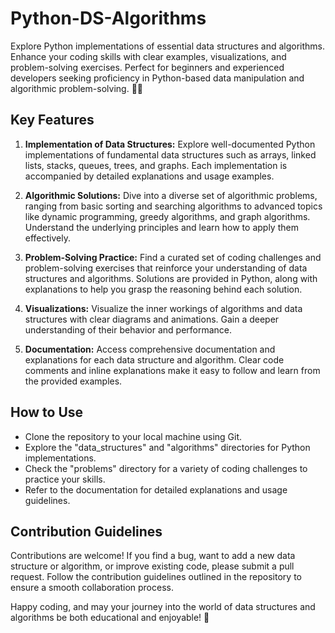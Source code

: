 # Python-DS-Algorithms
Explore Python implementations of essential data structures and algorithms. Enhance your coding skills with clear examples, visualizations, and problem-solving exercises. Perfect for beginners and experienced developers seeking proficiency in Python-based data manipulation and algorithmic problem-solving. 🐍✨

## Key Features

1. **Implementation of Data Structures:** Explore well-documented Python implementations of fundamental data structures such as arrays, linked lists, stacks, queues, trees, and graphs. Each implementation is accompanied by detailed explanations and usage examples.

2. **Algorithmic Solutions:** Dive into a diverse set of algorithmic problems, ranging from basic sorting and searching algorithms to advanced topics like dynamic programming, greedy algorithms, and graph algorithms. Understand the underlying principles and learn how to apply them effectively.

3. **Problem-Solving Practice:** Find a curated set of coding challenges and problem-solving exercises that reinforce your understanding of data structures and algorithms. Solutions are provided in Python, along with explanations to help you grasp the reasoning behind each solution.

4. **Visualizations:** Visualize the inner workings of algorithms and data structures with clear diagrams and animations. Gain a deeper understanding of their behavior and performance.

5. **Documentation:** Access comprehensive documentation and explanations for each data structure and algorithm. Clear code comments and inline explanations make it easy to follow and learn from the provided examples.

## How to Use

- Clone the repository to your local machine using Git.
- Explore the "data_structures" and "algorithms" directories for Python implementations.
- Check the "problems" directory for a variety of coding challenges to practice your skills.
- Refer to the documentation for detailed explanations and usage guidelines.

## Contribution Guidelines

Contributions are welcome! If you find a bug, want to add a new data structure or algorithm, or improve existing code, please submit a pull request. Follow the contribution guidelines outlined in the repository to ensure a smooth collaboration process.

Happy coding, and may your journey into the world of data structures and algorithms be both educational and enjoyable! 🚀
